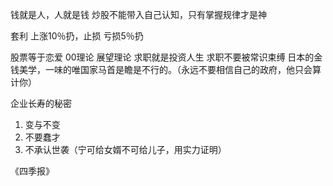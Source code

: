钱就是人，人就是钱
炒股不能带入自己认知，只有掌握规律才是神

套利 上涨10％扔，止损 亏损5％扔

股票等于恋爱
00理论
展望理论
求职就是投资人生
求职不要被常识束缚
日本的金钱美学，一味的唯国家马首是瞻是不行的。（永远不要相信自己的政府，他只会算计你）


企业长寿的秘密

1. 变与不变
2. 不要蠢才
3. 不承认世袭（宁可给女婿不可给儿子，用实力证明）


《四季报》